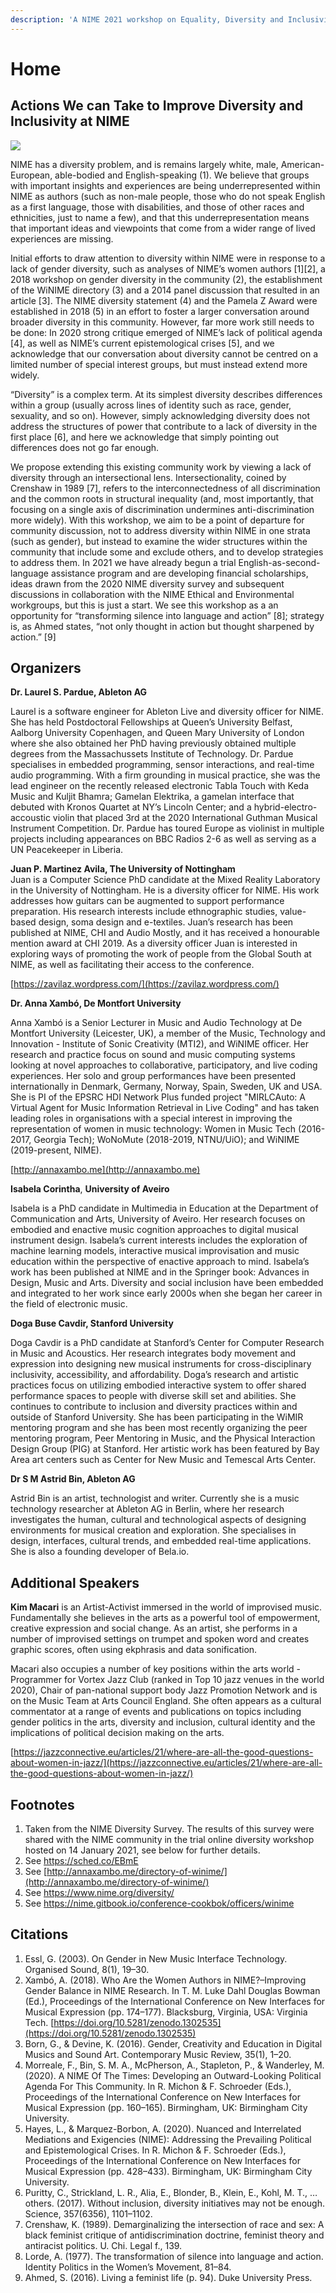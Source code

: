 ```yaml
---
description: 'A NIME 2021 workshop on Equality, Diversity and Inclusivity'
---
```


# Home

## Actions We can Take to Improve Diversity and Inclusivity at NIME

![](../.gitbook/assets/frame-4.png)

NIME has a diversity problem, and is remains largely white, male, American-European, able-bodied and English-speaking \(1\). We believe that groups with important insights and experiences are being underrepresented within NIME as authors \(such as non-male people, those who do not speak English as a first language, those with disabilities, and those of other races and ethnicities, just to name a few\), and that this underrepresentation means that important ideas and viewpoints that come from a wider range of lived experiences are missing.

Initial efforts to draw attention to diversity within NIME were in response to a lack of gender diversity, such as analyses of NIME’s women authors \[1\]\[2\], a 2018 workshop on gender diversity in the community \(2\), the establishment of the WiNIME directory \(3\) and a 2014 panel discussion that resulted in an article \[3\]. The NIME diversity statement \(4\) and the Pamela Z Award were established in 2018 \(5\) in an effort to foster a larger conversation around broader diversity in this community. However, far more work still needs to be done: In 2020 strong critique emerged of NIME’s lack of political agenda \[4\], as well as NIME’s current epistemological crises \[5\], and we acknowledge that our conversation about diversity cannot be centred on a limited number of special interest groups, but must instead extend more widely.

“Diversity” is a complex term. At its simplest diversity describes differences within a group \(usually across lines of identity such as race, gender, sexuality, and so on\). However, simply acknowledging diversity does not address the structures of power that contribute to a lack of diversity in the first place \[6\], and here we acknowledge that simply pointing out differences does not go far enough.

We propose extending this existing community work by viewing a lack of diversity through an intersectional lens. Intersectionality, coined by Crenshaw in 1989 \[7\], refers to the interconnectedness of all discrimination and the common roots in structural inequality \(and, most importantly, that focusing on a single axis of discrimination undermines anti-discrimination more widely\). With this workshop, we aim to be a point of departure for community discussion, not to address diversity within NIME in one strata \(such as gender\), but instead to examine the wider structures within the community that include some and exclude others, and to develop strategies to address them. In 2021 we have already begun a trial English-as-second-language assistance program and are developing financial scholarships, ideas drawn from the 2020 NIME diversity survey and subsequent discussions in collaboration with the NIME Ethical and Environmental workgroups, but this is just a start. We see this workshop as a an opportunity for “transforming silence into language and action” \[8\]; strategy is, as Ahmed states, “not only thought in action but thought sharpened by action.” \[9\]

## Organizers <a id="organizers"></a>

**Dr. Laurel S. Pardue, Ableton AG**

Laurel is a software engineer for Ableton Live and diversity officer for NIME. She has held Postdoctoral Fellowships at Queen’s University Belfast, Aalborg University Copenhagen, and Queen Mary University of London where she also obtained her PhD having previously obtained multiple degrees from the Massachussets Institute of Technology. Dr. Pardue specialises in embedded programming, sensor interactions, and real-time audio programming. With a firm grounding in musical practice, she was the lead engineer on the recently released electronic Tabla Touch with Keda Music and Kuljit Bhamra; Gamelan Elektrika, a gamelan interface that debuted with Kronos Quartet at NY’s Lincoln Center; and a hybrid-electro-accoustic violin that placed 3rd at the 2020 International Guthman Musical Instrument Competition. Dr. Pardue has toured Europe as violinist in multiple projects including appearances on BBC Radios 2-6 as well as serving as a UN Peacekeeper in Liberia.

**Juan P. Martinez Avila, The University of Nottingham**  
Juan is a Computer Science PhD candidate at the Mixed Reality Laboratory in the University of Nottingham. He is a diversity officer for NIME. His work addresses how guitars can be augmented to support performance preparation. His research interests include ethnographic studies, value-based design, soma design and e-textiles. Juan’s research has been published at NIME, CHI and Audio Mostly, and it has received a honourable mention award at CHI 2019. As a diversity officer Juan is interested in exploring ways of promoting the work of people from the Global South at NIME, as well as facilitating their access to the conference.

[https://zavilaz.wordpress.com/](https://zavilaz.wordpress.com/)

**Dr. Anna Xambó, De Montfort University**

Anna Xambó is a Senior Lecturer in Music and Audio Technology at De Montfort University \(Leicester, UK\), a member of the Music, Technology and Innovation - Institute of Sonic Creativity \(MTI2\), and WiNIME officer. Her research and practice focus on sound and music computing systems looking at novel approaches to collaborative, participatory, and live coding experiences. Her solo and group performances have been presented internationally in Denmark, Germany, Norway, Spain, Sweden, UK and USA. She is PI of the EPSRC HDI Network Plus funded project "MIRLCAuto: A Virtual Agent for Music Information Retrieval in Live Coding" and has taken leading roles in organisations with a special interest in improving the representation of women in music technology: Women in Music Tech \(2016-2017, Georgia Tech\); WoNoMute \(2018-2019, NTNU/UiO\); and WiNIME \(2019-present, NIME\).

[http://annaxambo.me](http://annaxambo.me)

**Isabela Corintha**, **University of Aveiro**

Isabela is a PhD candidate in Multimedia in Education at the Department of Communication and Arts, University of Aveiro. Her research focuses on embodied and enactive music cognition approaches to digital musical instrument design. Isabela’s current interests includes the exploration of machine learning models, interactive musical improvisation and music education within the perspective of enactive approach to mind. Isabela’s work has been published at NIME and in the Springer book: Advances in Design, Music and Arts. Diversity and social inclusion have been embedded and integrated to her work since early 2000s when she began her career in the field of electronic music.

**Doga Buse Cavdir, Stanford University**

Doga Cavdir is a PhD candidate at Stanford’s Center for Computer Research in Music and Acoustics. Her research integrates body movement and expression into designing new musical instruments for cross-disciplinary inclusivity, accessibility, and affordability. Doga’s research and artistic practices focus on utilizing embodied interactive system to offer shared performance spaces to people with diverse skill set and abilities. She continues to contribute to inclusion and diversity practices within and outside of Stanford University. She has been participating in the WiMIR mentoring program and she has been most recently organizing the peer mentoring program, Peer Mentoring in Music, and the Physical Interaction Design Group \(PIG\) at Stanford. Her artistic work has been featured by Bay Area art centers such as Center for New Music and Temescal Arts Center.

**Dr S M Astrid Bin, Ableton AG**

Astrid Bin is an artist, technologist and writer. Currently she is a music technology researcher at Ableton AG in Berlin, where her research investigates the human, cultural and technological aspects of designing environments for musical creation and exploration. She specialises in design, interfaces, cultural trends, and embedded real-time applications. She is also a founding developer of Bela.io.

## Additional Speakers <a id="additional-speakers-optional"></a>

**Kim Macari** is an Artist-Activist immersed in the world of improvised music. Fundamentally she believes in the arts as a powerful tool of empowerment, creative expression and social change. As an artist, she performs in a number of improvised settings on trumpet and spoken word and creates graphic scores, often using ekphrasis and data sonification.

Macari also occupies a number of key positions within the arts world - Programmer for Vortex Jazz Club \(ranked in Top 10 jazz venues in the world 2020\), Chair of pan-national support body Jazz Promotion Network and is on the Music Team at Arts Council England. She often appears as a cultural commentator at a range of events and publications on topics including gender politics in the arts, diversity and inclusion, cultural identity and the implications of political decision making on the arts.

[https://jazzconnective.eu/articles/21/where-are-all-the-good-questions-about-women-in-jazz/](https://jazzconnective.eu/articles/21/where-are-all-the-good-questions-about-women-in-jazz/)

## Footnotes

1. Taken from the NIME Diversity Survey. The results of this survey were shared with the NIME community in the trial online diversity workshop hosted on 14 January 2021, see below for further details. 
2. See [https://sched.co/EBmE ](https://sched.co/EBmE%20)
3. See [http://annaxambo.me/directory-of-winime/](http://annaxambo.me/directory-of-winime/) 
4. See [https://www.nime.org/diversity/ ](https://www.nime.org/diversity/%20)
5. See [https://nime.gitbook.io/conference-cookbok/officers/winime ](https://nime.gitbook.io/conference-cookbok/officers/winime%20)

## Citations

1. Essl, G. \(2003\). On Gender in New Music Interface Technology. Organised Sound, 8\(1\), 19–30. 
2. Xambó, A. \(2018\). Who Are the Women Authors in NIME?–Improving Gender Balance in NIME Research. In T. M. Luke Dahl Douglas Bowman \(Ed.\), Proceedings of the International Conference on New Interfaces for Musical Expression \(pp. 174–177\). Blacksburg, Virginia, USA: Virginia Tech. [https://doi.org/10.5281/zenodo.1302535](https://doi.org/10.5281/zenodo.1302535) 
3. Born, G., & Devine, K. \(2016\). Gender, Creativity and Education in Digital Musics and Sound Art. Contemporary Music Review, 35\(1\), 1–20. 
4. Morreale, F., Bin, S. M. A., McPherson, A., Stapleton, P., & Wanderley, M. \(2020\). A NIME Of The Times: Developing an Outward-Looking Political Agenda For This Community. In R. Michon & F. Schroeder \(Eds.\), Proceedings of the International Conference on New Interfaces for Musical Expression \(pp. 160–165\). Birmingham, UK: Birmingham City University. 
5. Hayes, L., & Marquez-Borbon, A. \(2020\). Nuanced and Interrelated Mediations and Exigencies \(NIME\): Addressing the Prevailing Political and Epistemological Crises. In R. Michon & F. Schroeder \(Eds.\), Proceedings of the International Conference on New Interfaces for Musical Expression \(pp. 428–433\). Birmingham, UK: Birmingham City University. 
6. Puritty, C., Strickland, L. R., Alia, E., Blonder, B., Klein, E., Kohl, M. T., … others. \(2017\). Without inclusion, diversity initiatives may not be enough. Science, 357\(6356\), 1101–1102. 
7. Crenshaw, K. \(1989\). Demarginalizing the intersection of race and sex: A black feminist critique of antidiscrimination doctrine, feminist theory and antiracist politics. U. Chi. Legal f., 139. 
8. Lorde, A. \(1977\). The transformation of silence into language and action. Identity Politics in the Women’s Movement, 81–84. 
9. Ahmed, S. \(2016\). Living a feminist life \(p. 94\). Duke University Press. 

